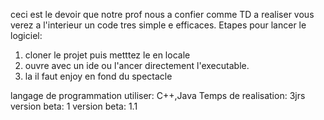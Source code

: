 ceci est le devoir que notre prof nous a confier comme TD a realiser 
vous verez a l'interieur un code tres simple e efficaces.
Etapes pour lancer le logiciel:
  1) cloner le projet puis metttez le en locale
  2) ouvre avec un ide ou l'ancer directement l'executable.
  3) la il faut enjoy en fond du spectacle



langage de programmation utiliser: C++,Java
Temps de realisation: 3jrs
version beta: 1
version beta: 1.1
